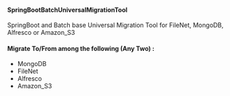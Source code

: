 <h4>SpringBootBatchUniversalMigrationTool</h4>
SpringBoot and Batch base Universal Migration Tool for FileNet, MongoDB, Alfresco or Amazon_S3

<h4> Migrate To/From among the following (Any Two) : </h4>
<ul>
<li>MongoDB</li>
<li>FileNet</li>
<li>Alfresco</li>
<li>Amazon_S3</li>
</ul>
